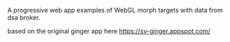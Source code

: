 A progressive web app examples of WebGL morph targets with data from dsa broker.

based on the original ginger app here
https://sv-ginger.appspot.com/

